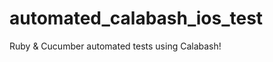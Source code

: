 automated_calabash_ios_test
===========================

Ruby &amp; Cucumber automated tests using Calabash!